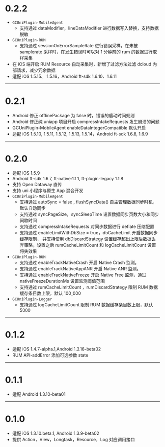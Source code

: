 # 0.2.2
* `GCUniPlugin-MobileAgent`
  * 支持通过 dataModifier，lineDataModifier 进行数据写入替换，支持数据脱敏
* `GCUniPlugin-RUM` 
  * 支持通过 sessionOnErrorSampleRate 进行错误采样，在未被 samplerate 采样时，在发生错误时可以对 1 分钟前的 rum 的数据进行取样采集
* 在 iOS 端开启 RUM Resource 自动采集时，新增了过滤方法过滤 dcloud 内部请求，减少冗余数据
* 适配 iOS 1.5.15、 1.5.16，Android ft-sdk 1.6.10、1.6.11
---
# 0.2.1
* Android 修正 offlinePackage 为 false 时，错误的启动时间规则
* Android 修正纯 uniapp 项目开启 compressIntakeRequests 发生崩溃的问题
* GCUniPlugin-MobileAgent enableDataIntegerCompatible 默认开启
* 适配 iOS 1.5.10, 1.5.11, 1.5.12, 1.5.13, 1.5.14，Android ft-sdk 1.6.8, 1.6.9 

---
# 0.2.0
* 适配 iOS 1.5.9
* Android ft-sdk 1.6.7, ft-native:1.1.1, ft-plugin-legacy 1.1.8
* 支持 Open Dataway 直传
* 支持 uni 小程序与原生 App 混合开发
* `GCUniPlugin-MobileAgent`
    * 支持通过 autoSync = false , flushSyncData() 自主管理数据同步时机，默认自动同步
    * 支持通过 syncPageSize，syncSleepTime 设置数据同步页数大小和同步间歇时间
    * 支持通过 compressIntakeRequests  对同步数据进行 deflate 压缩配置
    * 支持通过 enableLimitWithDbSize = true，dbCacheLimit 开启数据同步缓存限制，
      并支持使用 dbDiscardStrategy 设置缓存超出上限后数据丢弃策略。设置之后 
      rumCacheLimitCount 和 logCacheLimitCount 设置将失效果
* `GCUniPlugin-RUM` 
    * 支持通过 enableTrackNativeCrash 开启 Native Crash 监测。
    * 支持通过 enableTrackNativeAppANR 开启 Native ANR 监测。
    * 支持通过 enableTrackNativeFreeze 开启 Native Free 监测，通过 nativeFreezeDurationMs 设置监测阈值范围
    * 支持通过 rumCacheLimitCount ，rumDiscardStrategy 限制 RUM 数据缓存条目数上限，默认 100_000
* `GCUniPlugin-Logger`
    * 支持通过 logCacheLimitCount 限制 RUM 数据缓存条目数上限，默认 5000

---
# 0.1.2
*  适配 iOS 1.4.7-alpha.1,Android 1.3.16-beta02
*  RUM API-addError 添加可选参数 state 

---
# 0.1.1
*  适配 Android 1.3.10-beta01

---
# 0.1.0
*  适配 iOS 1.3.10.beta.1, Android 1.3.9-beta02
*  提供 Action，View，Longtask，Resource，Log 对应调用接口
